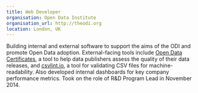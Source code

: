 ```yaml
---
title: Web Developer
organisation: Open Data Institute
organisation_url: http://theodi.org
location: London, UK
---
```

Building internal and external software to support the aims of the ODI and promote Open Data adoption. External-facing tools include [Open Data Certificates](https://certificates.theodi.org), a tool to help data publishers assess the quality of their data releases, and [csvlint.io](http://csvlint.io), a tool for validating CSV files for machine-readability. Also developed internal dashboards for key company performance metrics. Took on the role of R&D Program Lead in November 2014.